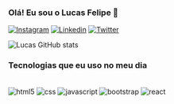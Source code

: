 ### Olá! Eu sou o Lucas Felipe 🙂
[![Instagram](https://img.shields.io/badge/Instagram-E4405F?style=for-the-badge&logo=instagram&logoColor=white)](https://www.instagram.com/lucassss.z/)
[![Linkedin](https://img.shields.io/badge/LinkedIn-0077B5?style=for-the-badge&logo=linkedin&logoColor=white
)](https://www.linkedin.com/in/lucas-felipe-1361391a6/)
[![Twitter](https://img.shields.io/badge/Twitter-1DA1F2?style=for-the-badge&logo=twitter&logoColor=white
)](https://twitter.com/lucassssJS)

![Lucas GitHub stats](https://github-readme-stats.vercel.app/api?username=lucassXDDD&show_icons=true&theme=dracula)

### Tecnologias que eu uso no meu dia

<div style="display: inline_block"><br/>
    <img align="center" alt="html5" src="https://img.shields.io/badge/HTML5-E34F26?style=for-the-badge&logo=html5&logoColor=white">
    <img align="center" alt="css" src="https://img.shields.io/badge/CSS3-1572B6?style=for-the-badge&logo=css3&logoColor=white">
    <img align="center" alt="javascript" src="https://img.shields.io/badge/JavaScript-F7DF1E?style=for-the-badge&logo=javascript&logoColor=black">
    <img align="center" alt="bootstrap" src="https://img.shields.io/badge/Bootstrap-563D7C?style=for-the-badge&logo=bootstrap&logoColor=white">
    <img align="center" alt="react" src="https://img.shields.io/badge/React-20232A?style=for-the-badge&logo=react&logoColor=61DAFB">
</div>





